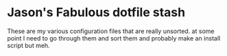 # Jason's Fabulous dotfile stash
These are my various configuration files that are really unsorted. at some point 
I need to go through them and sort them and probably make an install script but meh.
